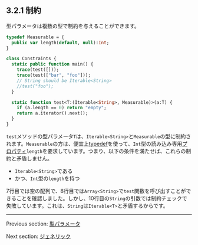 ## 3.2.1 制約

型パラメータは複数の型で制約を与えることができます。

```haxe
typedef Measurable = {
  public var length(default, null):Int;
}

class Constraints {
  static public function main() {
    trace(test([]));
    trace(test(["bar", "foo"]));
    // String should be Iterable<String>
    //test("foo");
  }

  static function test<T:(Iterable<String>, Measurable)>(a:T) {
    if (a.length == 0) return "empty";
    return a.iterator().next();
  }
}
```

`test`メソッドの型パラメータ`T`は、`Iterable<String>`と`Measurable`の型に制約されます。`Measurable`の方は、便宜上[typedef](type-system-typedef.md)を使って、`Int`型の読み込み専用[プロパティ](class-field-property.md)`length`を要求しています。つまり、以下の条件を満たせば、これらの制約と矛盾しません。

* `Iterable<String>`である
* かつ、`Int`型の`length`を持つ

7行目では空の配列で、8行目では`Array<String>`で`test`関数を呼び出すことができることを確認しました。しかし、10行目の`String`の引数では制約チェックで失敗しています。これは、`String`は`Iterable<T>`と矛盾するからです。

---

Previous section: [型パラメータ](type-system-type-parameters.md)

Next section: [ジェネリック](type-system-generic.md)